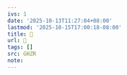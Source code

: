 ```yaml
---
ivs: 1
date: '2025-10-13T11:27:04+08:00'
lastmod: '2025-10-15T17:00:18-08:00'
title: 󰕔
url: 󰕔
tags: []
src: GHZR
note:
---
```

